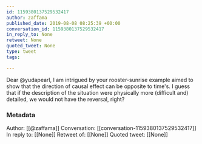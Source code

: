 ```yaml
---
id: 1159380137529532417
author: zaffama
published_date: 2019-08-08 08:25:39 +00:00
conversation_id: 1159380137529532417
in_reply_to: None
retweet: None
quoted_tweet: None
type: tweet
tags:

---
```


Dear @yudapearl, I am intrigued by your rooster-sunrise example aimed to show that the direction of causal effect can be opposite to time's. I guess that if the description of the situation were physically more (difficult and) detailed, we would not have the reversal, right?

### Metadata

Author: [[@zaffama]]
Conversation: [[conversation-1159380137529532417]]
In reply to: [[None]]
Retweet of: [[None]]
Quoted tweet: [[None]]
